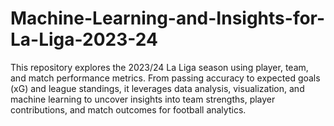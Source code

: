 # Machine-Learning-and-Insights-for-La-Liga-2023-24
This repository explores the 2023/24 La Liga season using player, team, and match performance metrics. From passing accuracy to expected goals (xG) and league standings, it leverages data analysis, visualization, and machine learning to uncover insights into team strengths, player contributions, and match outcomes for football analytics.
